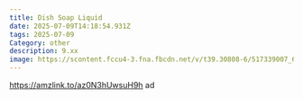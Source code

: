 ```yaml
---
title: Dish Soap Liquid
date: 2025-07-09T14:18:54.931Z
tags: 2025-07-09
Category: other
description: 9.xx
image: https://scontent.fccu4-3.fna.fbcdn.net/v/t39.30808-6/517339007_6426266407510722_7006284313043430802_n.jpg?stp=dst-jpg_p552x414_tt6&_nc_cat=106&ccb=1-7&_nc_sid=aa7b47&_nc_ohc=T9QmJ7xFhPoQ7kNvwFR-SHQ&_nc_oc=Adm90xVWLYS_67mCnuv4ahfLbb3bvYsBHMQGWJXKk7b48itf2NX4nUUtcbS9qbuqwJI&_nc_zt=23&_nc_ht=scontent.fccu4-3.fna&_nc_gid=Odzb19bYJKvDNyPo4drs4Q&oh=00_AfSUzUzco0bYEZtcQmkOsh9VTIS_WDhfxKPTj6j78qk7WQ&oe=68745630
---
```

https://amzlink.to/az0N3hUwsuH9h ad